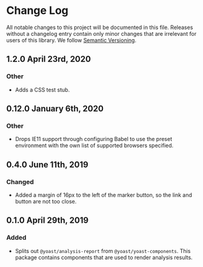 # Change Log

All notable changes to this project will be documented in this file. Releases without a changelog entry contain only minor changes that are irrelevant for users of this library.
We follow [Semantic Versioning](http://semver.org/).

## 1.2.0 April 23rd, 2020
### Other
* Adds a CSS test stub.

## 0.12.0 January 6th, 2020
### Other
* Drops IE11 support through configuring Babel to use the preset environment with the own list of supported browsers specified.

## 0.4.0 June 11th, 2019
### Changed
* Added a margin of 16px to the left of the marker button, so the link and button are not too close.

## 0.1.0 April 29th, 2019
### Added
* Splits out `@yoast/analysis-report` from `@yoast/yoast-components`. This package contains components that are used to render analysis results.
